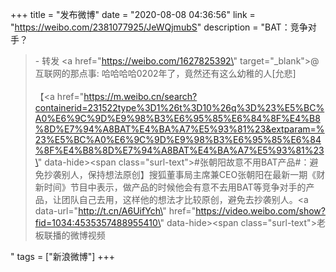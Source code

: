 +++
title = "发布微博"
date = "2020-08-08 04:36:56"
link = "https://weibo.com/2381077925/JeWQjmubS"
description = "BAT：竞争对手？<br><blockquote> - 转发 <a href=\"https://weibo.com/1627825392\" target=\"_blank\">@互联网的那点事</a>: 哈哈哈哈0202年了，竟然还有这么幼稚的人[允悲]<br><br>【<a href=\"https://m.weibo.cn/search?containerid=231522type%3D1%26t%3D10%26q%3D%23%E5%BC%A0%E6%9C%9D%E9%98%B3%E6%95%85%E6%84%8F%E4%B8%8D%E7%94%A8BAT%E4%BA%A7%E5%93%81%23&extparam=%23%E5%BC%A0%E6%9C%9D%E9%98%B3%E6%95%85%E6%84%8F%E4%B8%8D%E7%94%A8BAT%E4%BA%A7%E5%93%81%23\" data-hide><span class=\"surl-text\">#张朝阳故意不用BAT产品#</span></a>：避免抄袭别人，保持想法原创】搜狐董事局主席兼CEO张朝阳在最新一期《财新时间》节目中表示，做产品的时候他会有意不去用BAT等竞争对手的产品，让团队自己去用，这样他的想法才比较原创，避免去抄袭别人。<a data-url=\"http://t.cn/A6UifYch\" href=\"https://video.weibo.com/show?fid=1034:4535357488955410\" data-hide><span class=\"surl-text\">老板联播的微博视频</span></a> </blockquote>"
tags = ["新浪微博"]
+++
